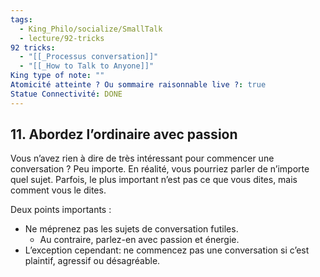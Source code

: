 ```yaml
---
tags:
  - King_Philo/socialize/SmallTalk
  - lecture/92-tricks
92 tricks:
  - "[[_Processus conversation]]"
  - "[[_How to Talk to Anyone]]"
King type of note: ""
Atomicité atteinte ? Ou sommaire raisonnable live ?: true
Statue Connectivité: DONE
---
```


## 11. Abordez l’ordinaire avec passion

Vous n’avez rien à dire de très intéressant pour commencer une conversation ? Peu importe. En réalité, vous pourriez parler de n’importe quel sujet. Parfois, le plus important n’est pas ce que vous dites, mais comment vous le dites.

Deux points importants :
- Ne méprenez pas les sujets de conversation futiles.
	- Au contraire, parlez-en avec passion et énergie.
- L’exception cependant: ne commencez pas une conversation si c’est plaintif, agressif ou désagréable.
